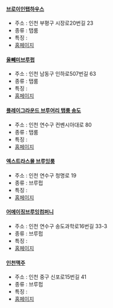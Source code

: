 #### [브로이인탭하우스](https://map.naver.com/v5/entry/place/34698935) 
 - 주소 : 인천 부평구 시장로20번길 23 
- 종류 : 탭룸
 - 특징 : 
- [홈페이지](https://www.instagram.com/brauintap/)
#### [올빼미브루펍](https://map.naver.com/v5/entry/place/935158690) 
 - 주소 : 인천 남동구 인하로507번길 63 
- 종류 : 탭룸
 - 특징 : 
- [홈페이지](https://www.instagram.com/owlbrewpub/)
#### [플레이그라운드 브루어리 탭룸 송도](https://map.naver.com/v5/entry/place/137449520) 
 - 주소 : 인천 연수구 컨벤시아대로 80 
- 종류 : 탭룸
 - 특징 : 
- [홈페이지](http://www.playgroundbrewery.com/)
#### [엑스트라스몰 브루잉룸](http://naver.me/5X9wReVq) 
 - 주소 : 인천 연수구 청명로 19
- 종류 : 브루펍
 - 특징 : 
- [홈페이지](https://www.instagram.com/xs.brewing.rm/)
#### [어메이징브루잉컴퍼니](https://map.naver.com/v5/entry/place/436590215) 
 - 주소 : 인천 연수구 송도과학로16번길 33-3
- 종류 : 브루펍
 - 특징 : 
- [홈페이지](https://www.amazingbrewing.co.kr/)
#### [인천맥주](https://map.naver.com/v5/entry/place/1587888300) 
 - 주소 : 인천 중구 신포로15번길 41 
- 종류 : 브루펍
 - 특징 : 
- [홈페이지](https://www.instagram.com/incheon_brewery)
